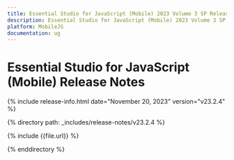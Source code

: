```yaml
---
title: Essential Studio for JavaScript (Mobile) 2023 Volume 3 SP Release Release Notes  
description: Essential Studio for JavaScript (Mobile) 2023 Volume 3 SP Release Release Notes  
platform: MobileJS
documentation: ug
---
```


# Essential Studio for JavaScript (Mobile)  Release Notes  

{% include release-info.html date="November 20, 2023"  version="v23.2.4" %} 

{% directory path: _includes/release-notes/v23.2.4 %}

{% include {{file.url}} %}

{% enddirectory %}